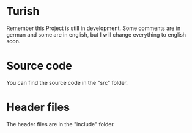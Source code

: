 # Turish
 Remember this Project is still in development.
 Some comments are in german and some are in english, but I will change everything to english soon.

# Source code
You can find the source code in the "src" folder.

# Header files
The header files are in the "include" folder. 


